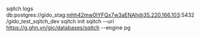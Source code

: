 sqitch logs db:postgres://gido_stag:mhh42mw0IYFQx7w3aENAh@35.220.166.103:5432/gido_test_sqitch_dev
sqitch init sqitch --uri https://g.ghn.vn/gic/databases/sqitch --engine pg